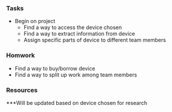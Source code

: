 ### Tasks
- Begin on project
	- Find a way to access the device chosen
	- Find a way to extract information from device
	- Assign specific parts of device to different team members

### Homwork
- Find a way to buy/borrow device
- Find a way to split up work among team members

### Resources
***Will be updated based on device chosen for research